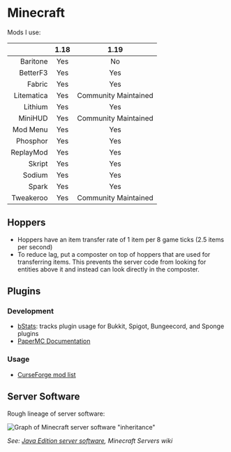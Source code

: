 # Minecraft

Mods I use:

|            | 1.18 | 1.19                 |
| ----------:|:----:|:--------------------:|
| Baritone   | Yes  | No                   |
| BetterF3   | Yes  | Yes                  |
| Fabric     | Yes  | Yes                  |
| Litematica | Yes  | Community Maintained |
| Lithium    | Yes  | Yes                  |
| MiniHUD    | Yes  | Community Maintained |
| Mod Menu   | Yes  | Yes                  |
| Phosphor   | Yes  | Yes                  |
| ReplayMod  | Yes  | Yes                  |
| Skript     | Yes  | Yes                  |
| Sodium     | Yes  | Yes                  |
| Spark      | Yes  | Yes                  |
| Tweakeroo  | Yes  | Community Maintained |

## Hoppers

- Hoppers have an item transfer rate of 1 item per 8 game ticks (2.5 items per
  second)
- To reduce lag, put a composter on top of hoppers that are used for
  transferring items. This prevents the server code from looking for entities
  above it and instead can look directly in the composter.

## Plugins

### Development

- [bStats](https://bstats.org/): tracks plugin usage for Bukkit, Spigot,
  Bungeecord, and Sponge plugins
- [PaperMC Documentation](https://docs.papermc.io/)

### Usage

- [CurseForge mod list](https://www.curseforge.com/minecraft/mc-mods)

## Server Software

Rough lineage of server software:

![Graph of Minecraft server software
"inheritance"](https://www.plantuml.com/plantuml/svg/ROj12i8m44NtSuei9uls25Br0eBWVi14GwTfc6RkRy2H4kdol_V-j5MIgWi3FYWdPl80UD5vJjMxOJYvdUEzh58xPmFmAXIFLNkbrsgqwm1lL8AOiGpmdAGmvV3brhHMOmmIq_RsRXoR-7Mz-pz9KJ6u7uptyHJoKnV-0000)

_See: [Java Edition server
software](https://minecraftservers.fandom.com/wiki/Java_Edition_server_software),
Minecraft Servers wiki_
